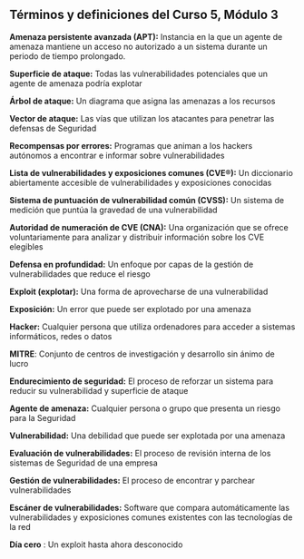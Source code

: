 
## **Términos y definiciones del Curso 5, Módulo** **3**

**Amenaza persistente avanzada (APT):** Instancia en la que un agente de amenaza mantiene un acceso no autorizado a un sistema durante un periodo de tiempo prolongado.

**Superficie de ataque:** Todas las vulnerabilidades potenciales que un agente de amenaza podría explotar

**Árbol de ataque:** Un diagrama que asigna las amenazas a los recursos

**Vector de ataque:** Las vías que utilizan los atacantes para penetrar las defensas de Seguridad

**Recompensas por errores:** Programas que animan a los hackers autónomos a encontrar e informar sobre vulnerabilidades

**Lista de vulnerabilidades y exposiciones comunes (CVE®):** Un diccionario abiertamente accesible de vulnerabilidades y exposiciones conocidas

**Sistema de puntuación de vulnerabilidad común (CVSS):** Un sistema de medición que puntúa la gravedad de una vulnerabilidad

**Autoridad de numeración de CVE (CNA):** Una organización que se ofrece voluntariamente para analizar y distribuir información sobre los CVE elegibles

**Defensa en profundidad:** Un enfoque por capas de la gestión de vulnerabilidades que reduce el riesgo

**Exploit (explotar):** Una forma de aprovecharse de una vulnerabilidad

**Exposición:** Un error que puede ser explotado por una amenaza

**Hacker:** Cualquier persona que utiliza ordenadores para acceder a sistemas informáticos, redes o datos

**MITRE**: Conjunto de centros de investigación y desarrollo sin ánimo de lucro

**Endurecimiento de seguridad:** El proceso de reforzar un sistema para reducir su vulnerabilidad y superficie de ataque

**Agente de amenaza:** Cualquier persona o grupo que presenta un riesgo para la Seguridad

**Vulnerabilidad:** Una debilidad que puede ser explotada por una amenaza

**Evaluación de vulnerabilidades:** El proceso de revisión interna de los sistemas de Seguridad de una empresa

**Gestión de vulnerabilidades:** El proceso de encontrar y parchear vulnerabilidades

**Escáner de vulnerabilidades:** Software que compara automáticamente las vulnerabilidades y exposiciones comunes existentes con las tecnologías de la red

**Día cero** : Un exploit hasta ahora desconocido